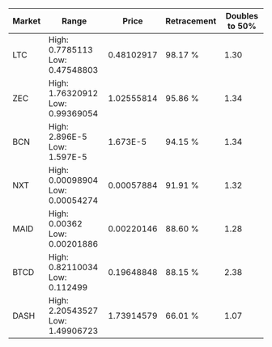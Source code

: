 | Market | Range | Price| Retracement | Doubles to 50% |
| --- | --- | --- | --- | --- |
| LTC | High: 0.7785113<br />Low: 0.47548803 | 0.48102917 | 98.17 % | 1.30 |
| ZEC | High: 1.76320912<br />Low: 0.99369054 | 1.02555814 | 95.86 % | 1.34 |
| BCN | High: 2.896E-5<br />Low: 1.597E-5 | 1.673E-5 | 94.15 % | 1.34 |
| NXT | High: 0.00098904<br />Low: 0.00054274 | 0.00057884 | 91.91 % | 1.32 |
| MAID | High: 0.00362<br />Low: 0.00201886 | 0.00220146 | 88.60 % | 1.28 |
| BTCD | High: 0.82110034<br />Low: 0.112499 | 0.19648848 | 88.15 % | 2.38 |
| DASH | High: 2.20543527<br />Low: 1.49906723 | 1.73914579 | 66.01 % | 1.07 |
